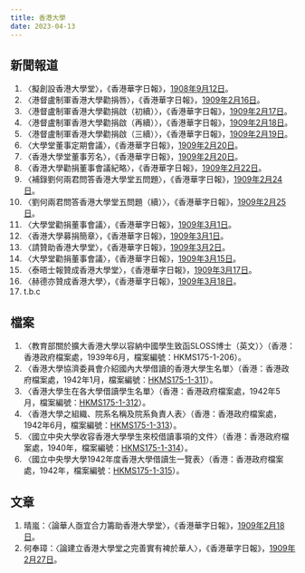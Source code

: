 ```yaml
---
title: 香港大學
date: 2023-04-13
---
```

<adsense></adsense>

## 新聞報道
1. 〈擬創設香港大學堂〉，《香港華字日報》，[1908年9月12日](https://mmis.hkpl.gov.hk/coverpage/-/coverpage/view?_coverpage_WAR_mmisportalportlet_hsf=%E6%B8%AF%E5%A4%A7&p_r_p_-1078056564_c=QF757YsWv5%2BakvA8rFW5EuJSiukuHYZu&_coverpage_WAR_mmisportalportlet_o=5&_coverpage_WAR_mmisportalportlet_actual_q=%28%20verbatim_dc.collection%3A%28%22Old%5C%20HK%5C%20Newspapers%22%29%20%29%20AND+%28%20%28%20allTermsMandatory%3A%28true%29%20OR+all_dc.title%3A%28%E9%A6%99%E6%B8%AF%E5%A4%A7%E5%AD%B8%29%20OR+all_dc.creator%3A%28%E9%A6%99%E6%B8%AF%E5%A4%A7%E5%AD%B8%29%20OR+all_dc.contributor%3A%28%E9%A6%99%E6%B8%AF%E5%A4%A7%E5%AD%B8%29%20OR+all_dc.subject%3A%28%E9%A6%99%E6%B8%AF%E5%A4%A7%E5%AD%B8%29%20OR+fulltext%3A%28%E9%A6%99%E6%B8%AF%E5%A4%A7%E5%AD%B8%29%20OR+all_dc.description%3A%28%E9%A6%99%E6%B8%AF%E5%A4%A7%E5%AD%B8%29%20%29%20%29&_coverpage_WAR_mmisportalportlet_sort_order=asc&_coverpage_WAR_mmisportalportlet_sort_field=dc.publicationdate_bsort&_coverpage_WAR_mmisportalportlet_formDate=1681380981449)。
2. 〈港督盧制軍香港大學勸捐唇〉，《香港華字日報》，[1909年2月16日](https://mmis.hkpl.gov.hk/coverpage/-/coverpage/view?_coverpage_WAR_mmisportalportlet_hsf=%E6%B8%AF%E5%A4%A7&p_r_p_-1078056564_c=QF757YsWv5%2BakvA8rFW5ErtlkPQfpv6J&_coverpage_WAR_mmisportalportlet_o=6&_coverpage_WAR_mmisportalportlet_actual_q=%28%20verbatim_dc.collection%3A%28%22Old%5C%20HK%5C%20Newspapers%22%29%20%29%20AND+%28%20%28%20allTermsMandatory%3A%28true%29%20OR+all_dc.title%3A%28%E9%A6%99%E6%B8%AF%E5%A4%A7%E5%AD%B8%29%20OR+all_dc.creator%3A%28%E9%A6%99%E6%B8%AF%E5%A4%A7%E5%AD%B8%29%20OR+all_dc.contributor%3A%28%E9%A6%99%E6%B8%AF%E5%A4%A7%E5%AD%B8%29%20OR+all_dc.subject%3A%28%E9%A6%99%E6%B8%AF%E5%A4%A7%E5%AD%B8%29%20OR+fulltext%3A%28%E9%A6%99%E6%B8%AF%E5%A4%A7%E5%AD%B8%29%20OR+all_dc.description%3A%28%E9%A6%99%E6%B8%AF%E5%A4%A7%E5%AD%B8%29%20%29%20%29&_coverpage_WAR_mmisportalportlet_sort_order=asc&_coverpage_WAR_mmisportalportlet_sort_field=dc.publicationdate_bsort&_coverpage_WAR_mmisportalportlet_formDate=1681380981449)。
3. 〈港督盧制軍香港大學勸捐啟（初續）〉，《香港華字日報》，[1909年2月17日](https://mmis.hkpl.gov.hk/coverpage/-/coverpage/view?_coverpage_WAR_mmisportalportlet_hsf=%E6%B8%AF%E5%A4%A7&p_r_p_-1078056564_c=QF757YsWv5%2BakvA8rFW5EuJ%2FXSHoIhVk&_coverpage_WAR_mmisportalportlet_o=7&_coverpage_WAR_mmisportalportlet_actual_q=%28%20verbatim_dc.collection%3A%28%22Old%5C%20HK%5C%20Newspapers%22%29%20%29%20AND+%28%20%28%20allTermsMandatory%3A%28true%29%20OR+all_dc.title%3A%28%E9%A6%99%E6%B8%AF%E5%A4%A7%E5%AD%B8%29%20OR+all_dc.creator%3A%28%E9%A6%99%E6%B8%AF%E5%A4%A7%E5%AD%B8%29%20OR+all_dc.contributor%3A%28%E9%A6%99%E6%B8%AF%E5%A4%A7%E5%AD%B8%29%20OR+all_dc.subject%3A%28%E9%A6%99%E6%B8%AF%E5%A4%A7%E5%AD%B8%29%20OR+fulltext%3A%28%E9%A6%99%E6%B8%AF%E5%A4%A7%E5%AD%B8%29%20OR+all_dc.description%3A%28%E9%A6%99%E6%B8%AF%E5%A4%A7%E5%AD%B8%29%20%29%20%29&_coverpage_WAR_mmisportalportlet_sort_order=asc&_coverpage_WAR_mmisportalportlet_sort_field=dc.publicationdate_bsort&_coverpage_WAR_mmisportalportlet_formDate=1681380981449)。
4. 〈港督盧制軍香港大學勸捐啟（再續）〉，《香港華字日報》，[1909年2月18日](https://mmis.hkpl.gov.hk/coverpage/-/coverpage/view?_coverpage_WAR_mmisportalportlet_hsf=%E6%B8%AF%E5%A4%A7&p_r_p_-1078056564_c=QF757YsWv5%2BakvA8rFW5Eky3wX3dhYyM&_coverpage_WAR_mmisportalportlet_o=8&_coverpage_WAR_mmisportalportlet_actual_q=%28%20verbatim_dc.collection%3A%28%22Old%5C%20HK%5C%20Newspapers%22%29%20%29%20AND+%28%20%28%20allTermsMandatory%3A%28true%29%20OR+all_dc.title%3A%28%E9%A6%99%E6%B8%AF%E5%A4%A7%E5%AD%B8%29%20OR+all_dc.creator%3A%28%E9%A6%99%E6%B8%AF%E5%A4%A7%E5%AD%B8%29%20OR+all_dc.contributor%3A%28%E9%A6%99%E6%B8%AF%E5%A4%A7%E5%AD%B8%29%20OR+all_dc.subject%3A%28%E9%A6%99%E6%B8%AF%E5%A4%A7%E5%AD%B8%29%20OR+fulltext%3A%28%E9%A6%99%E6%B8%AF%E5%A4%A7%E5%AD%B8%29%20OR+all_dc.description%3A%28%E9%A6%99%E6%B8%AF%E5%A4%A7%E5%AD%B8%29%20%29%20%29&_coverpage_WAR_mmisportalportlet_sort_order=asc&_coverpage_WAR_mmisportalportlet_sort_field=dc.publicationdate_bsort&_coverpage_WAR_mmisportalportlet_formDate=1681380981449)。
5. 〈港督盧制軍香港大學勸捐啟（三續）〉，《香港華字日報》，[1909年2月19日](https://mmis.hkpl.gov.hk/coverpage/-/coverpage/view?_coverpage_WAR_mmisportalportlet_hsf=%E6%B8%AF%E5%A4%A7&p_r_p_-1078056564_c=QF757YsWv5%2BakvA8rFW5EnQIAWwrughW&_coverpage_WAR_mmisportalportlet_o=9&_coverpage_WAR_mmisportalportlet_actual_q=%28%20verbatim_dc.collection%3A%28%22Old%5C%20HK%5C%20Newspapers%22%29%20%29%20AND+%28%20%28%20allTermsMandatory%3A%28true%29%20OR+all_dc.title%3A%28%E9%A6%99%E6%B8%AF%E5%A4%A7%E5%AD%B8%29%20OR+all_dc.creator%3A%28%E9%A6%99%E6%B8%AF%E5%A4%A7%E5%AD%B8%29%20OR+all_dc.contributor%3A%28%E9%A6%99%E6%B8%AF%E5%A4%A7%E5%AD%B8%29%20OR+all_dc.subject%3A%28%E9%A6%99%E6%B8%AF%E5%A4%A7%E5%AD%B8%29%20OR+fulltext%3A%28%E9%A6%99%E6%B8%AF%E5%A4%A7%E5%AD%B8%29%20OR+all_dc.description%3A%28%E9%A6%99%E6%B8%AF%E5%A4%A7%E5%AD%B8%29%20%29%20%29&_coverpage_WAR_mmisportalportlet_sort_order=asc&_coverpage_WAR_mmisportalportlet_sort_field=dc.publicationdate_bsort&_coverpage_WAR_mmisportalportlet_formDate=1681380981449)。
6. 〈大學堂董事定期會議〉，《香港華字日報》，[1909年2月20日](https://mmis.hkpl.gov.hk/coverpage/-/coverpage/view?_coverpage_WAR_mmisportalportlet_hsf=%E6%B8%AF%E5%A4%A7&p_r_p_-1078056564_c=QF757YsWv5%2BakvA8rFW5EqZgnZgYD5DH&_coverpage_WAR_mmisportalportlet_o=10&_coverpage_WAR_mmisportalportlet_actual_q=%28%20verbatim_dc.collection%3A%28%22Old%5C%20HK%5C%20Newspapers%22%29%20%29%20AND+%28%20%28%20allTermsMandatory%3A%28true%29%20OR+all_dc.title%3A%28%E9%A6%99%E6%B8%AF%E5%A4%A7%E5%AD%B8%29%20OR+all_dc.creator%3A%28%E9%A6%99%E6%B8%AF%E5%A4%A7%E5%AD%B8%29%20OR+all_dc.contributor%3A%28%E9%A6%99%E6%B8%AF%E5%A4%A7%E5%AD%B8%29%20OR+all_dc.subject%3A%28%E9%A6%99%E6%B8%AF%E5%A4%A7%E5%AD%B8%29%20OR+fulltext%3A%28%E9%A6%99%E6%B8%AF%E5%A4%A7%E5%AD%B8%29%20OR+all_dc.description%3A%28%E9%A6%99%E6%B8%AF%E5%A4%A7%E5%AD%B8%29%20%29%20%29&_coverpage_WAR_mmisportalportlet_sort_order=asc&_coverpage_WAR_mmisportalportlet_sort_field=dc.publicationdate_bsort&_coverpage_WAR_mmisportalportlet_formDate=1681380981449)。
7. 〈香港大學堂董事芳名〉，《香港華字日報》，[1909年2月20日](https://mmis.hkpl.gov.hk/coverpage/-/coverpage/view?_coverpage_WAR_mmisportalportlet_hsf=%E6%B8%AF%E5%A4%A7&p_r_p_-1078056564_c=QF757YsWv5%2BakvA8rFW5EqZgnZgYD5DH&_coverpage_WAR_mmisportalportlet_o=10&_coverpage_WAR_mmisportalportlet_actual_q=%28%20verbatim_dc.collection%3A%28%22Old%5C%20HK%5C%20Newspapers%22%29%20%29%20AND+%28%20%28%20allTermsMandatory%3A%28true%29%20OR+all_dc.title%3A%28%E9%A6%99%E6%B8%AF%E5%A4%A7%E5%AD%B8%29%20OR+all_dc.creator%3A%28%E9%A6%99%E6%B8%AF%E5%A4%A7%E5%AD%B8%29%20OR+all_dc.contributor%3A%28%E9%A6%99%E6%B8%AF%E5%A4%A7%E5%AD%B8%29%20OR+all_dc.subject%3A%28%E9%A6%99%E6%B8%AF%E5%A4%A7%E5%AD%B8%29%20OR+fulltext%3A%28%E9%A6%99%E6%B8%AF%E5%A4%A7%E5%AD%B8%29%20OR+all_dc.description%3A%28%E9%A6%99%E6%B8%AF%E5%A4%A7%E5%AD%B8%29%20%29%20%29&_coverpage_WAR_mmisportalportlet_sort_order=asc&_coverpage_WAR_mmisportalportlet_sort_field=dc.publicationdate_bsort&_coverpage_WAR_mmisportalportlet_formDate=1681380981449)。
8. 〈香港大學勸捐董事會議紀略〉，《香港華字日報》，[1909年2月22日](https://mmis.hkpl.gov.hk/coverpage/-/coverpage/view?_coverpage_WAR_mmisportalportlet_hsf=%E6%B8%AF%E5%A4%A7&p_r_p_-1078056564_c=QF757YsWv5%2BakvA8rFW5EqlDQUrdAZDj&_coverpage_WAR_mmisportalportlet_o=11&_coverpage_WAR_mmisportalportlet_actual_q=%28%20verbatim_dc.collection%3A%28%22Old%5C%20HK%5C%20Newspapers%22%29%20%29%20AND+%28%20%28%20allTermsMandatory%3A%28true%29%20OR+all_dc.title%3A%28%E9%A6%99%E6%B8%AF%E5%A4%A7%E5%AD%B8%29%20OR+all_dc.creator%3A%28%E9%A6%99%E6%B8%AF%E5%A4%A7%E5%AD%B8%29%20OR+all_dc.contributor%3A%28%E9%A6%99%E6%B8%AF%E5%A4%A7%E5%AD%B8%29%20OR+all_dc.subject%3A%28%E9%A6%99%E6%B8%AF%E5%A4%A7%E5%AD%B8%29%20OR+fulltext%3A%28%E9%A6%99%E6%B8%AF%E5%A4%A7%E5%AD%B8%29%20OR+all_dc.description%3A%28%E9%A6%99%E6%B8%AF%E5%A4%A7%E5%AD%B8%29%20%29%20%29&_coverpage_WAR_mmisportalportlet_sort_order=asc&_coverpage_WAR_mmisportalportlet_sort_field=dc.publicationdate_bsort&_coverpage_WAR_mmisportalportlet_formDate=1681380981449)。
9. 〈補錄劉何兩君問答香港大學堂五問題〉，《香港華字日報》，[1909年2月24日](https://mmis.hkpl.gov.hk/coverpage/-/coverpage/view?_coverpage_WAR_mmisportalportlet_hsf=%E6%B8%AF%E5%A4%A7&p_r_p_-1078056564_c=QF757YsWv5%2BakvA8rFW5EmCY%2F%2FIeG43n&_coverpage_WAR_mmisportalportlet_o=12&_coverpage_WAR_mmisportalportlet_actual_q=%28%20verbatim_dc.collection%3A%28%22Old%5C%20HK%5C%20Newspapers%22%29%20%29%20AND+%28%20%28%20allTermsMandatory%3A%28true%29%20OR+all_dc.title%3A%28%E9%A6%99%E6%B8%AF%E5%A4%A7%E5%AD%B8%29%20OR+all_dc.creator%3A%28%E9%A6%99%E6%B8%AF%E5%A4%A7%E5%AD%B8%29%20OR+all_dc.contributor%3A%28%E9%A6%99%E6%B8%AF%E5%A4%A7%E5%AD%B8%29%20OR+all_dc.subject%3A%28%E9%A6%99%E6%B8%AF%E5%A4%A7%E5%AD%B8%29%20OR+fulltext%3A%28%E9%A6%99%E6%B8%AF%E5%A4%A7%E5%AD%B8%29%20OR+all_dc.description%3A%28%E9%A6%99%E6%B8%AF%E5%A4%A7%E5%AD%B8%29%20%29%20%29&_coverpage_WAR_mmisportalportlet_sort_order=asc&_coverpage_WAR_mmisportalportlet_sort_field=dc.publicationdate_bsort&_coverpage_WAR_mmisportalportlet_formDate=1681380981449)。
10. 〈劉何兩君問答香港大學堂五問題（續）〉，《香港華字日報》，[1909年2月25日](https://mmis.hkpl.gov.hk/coverpage/-/coverpage/view?_coverpage_WAR_mmisportalportlet_hsf=%E6%B8%AF%E5%A4%A7&p_r_p_-1078056564_c=QF757YsWv5%2BakvA8rFW5Elmlm1OKDSCO&_coverpage_WAR_mmisportalportlet_o=13&_coverpage_WAR_mmisportalportlet_actual_q=%28%20verbatim_dc.collection%3A%28%22Old%5C%20HK%5C%20Newspapers%22%29%20%29%20AND+%28%20%28%20allTermsMandatory%3A%28true%29%20OR+all_dc.title%3A%28%E9%A6%99%E6%B8%AF%E5%A4%A7%E5%AD%B8%29%20OR+all_dc.creator%3A%28%E9%A6%99%E6%B8%AF%E5%A4%A7%E5%AD%B8%29%20OR+all_dc.contributor%3A%28%E9%A6%99%E6%B8%AF%E5%A4%A7%E5%AD%B8%29%20OR+all_dc.subject%3A%28%E9%A6%99%E6%B8%AF%E5%A4%A7%E5%AD%B8%29%20OR+fulltext%3A%28%E9%A6%99%E6%B8%AF%E5%A4%A7%E5%AD%B8%29%20OR+all_dc.description%3A%28%E9%A6%99%E6%B8%AF%E5%A4%A7%E5%AD%B8%29%20%29%20%29&_coverpage_WAR_mmisportalportlet_sort_order=asc&_coverpage_WAR_mmisportalportlet_sort_field=dc.publicationdate_bsort&_coverpage_WAR_mmisportalportlet_formDate=1681380981449)。
11. 〈大學堂勸捐董事會議〉，《香港華字日報》，[1909年3月1日](https://mmis.hkpl.gov.hk/coverpage/-/coverpage/view?_coverpage_WAR_mmisportalportlet_hsf=%E6%B8%AF%E5%A4%A7&p_r_p_-1078056564_c=QF757YsWv5%2BakvA8rFW5EgBTHMwA8d3M&_coverpage_WAR_mmisportalportlet_o=15&_coverpage_WAR_mmisportalportlet_actual_q=%28%20verbatim_dc.collection%3A%28%22Old%5C%20HK%5C%20Newspapers%22%29%20%29%20AND+%28%20%28%20allTermsMandatory%3A%28true%29%20OR+all_dc.title%3A%28%E9%A6%99%E6%B8%AF%E5%A4%A7%E5%AD%B8%29%20OR+all_dc.creator%3A%28%E9%A6%99%E6%B8%AF%E5%A4%A7%E5%AD%B8%29%20OR+all_dc.contributor%3A%28%E9%A6%99%E6%B8%AF%E5%A4%A7%E5%AD%B8%29%20OR+all_dc.subject%3A%28%E9%A6%99%E6%B8%AF%E5%A4%A7%E5%AD%B8%29%20OR+fulltext%3A%28%E9%A6%99%E6%B8%AF%E5%A4%A7%E5%AD%B8%29%20OR+all_dc.description%3A%28%E9%A6%99%E6%B8%AF%E5%A4%A7%E5%AD%B8%29%20%29%20%29&_coverpage_WAR_mmisportalportlet_sort_order=asc&_coverpage_WAR_mmisportalportlet_sort_field=dc.publicationdate_bsort&_coverpage_WAR_mmisportalportlet_formDate=1681380981449)。
12. 〈香港大學募捐簡章〉，《香港華字日報》，[1909年3月1日](https://mmis.hkpl.gov.hk/coverpage/-/coverpage/view?_coverpage_WAR_mmisportalportlet_hsf=%E6%B8%AF%E5%A4%A7&p_r_p_-1078056564_c=QF757YsWv5%2BakvA8rFW5EgBTHMwA8d3M&_coverpage_WAR_mmisportalportlet_o=15&_coverpage_WAR_mmisportalportlet_actual_q=%28%20verbatim_dc.collection%3A%28%22Old%5C%20HK%5C%20Newspapers%22%29%20%29%20AND+%28%20%28%20allTermsMandatory%3A%28true%29%20OR+all_dc.title%3A%28%E9%A6%99%E6%B8%AF%E5%A4%A7%E5%AD%B8%29%20OR+all_dc.creator%3A%28%E9%A6%99%E6%B8%AF%E5%A4%A7%E5%AD%B8%29%20OR+all_dc.contributor%3A%28%E9%A6%99%E6%B8%AF%E5%A4%A7%E5%AD%B8%29%20OR+all_dc.subject%3A%28%E9%A6%99%E6%B8%AF%E5%A4%A7%E5%AD%B8%29%20OR+fulltext%3A%28%E9%A6%99%E6%B8%AF%E5%A4%A7%E5%AD%B8%29%20OR+all_dc.description%3A%28%E9%A6%99%E6%B8%AF%E5%A4%A7%E5%AD%B8%29%20%29%20%29&_coverpage_WAR_mmisportalportlet_sort_order=asc&_coverpage_WAR_mmisportalportlet_sort_field=dc.publicationdate_bsort&_coverpage_WAR_mmisportalportlet_formDate=1681380981449)。
13. 〈請贊助香港大學堂〉，《香港華字日報》，[1909年3月2日](https://mmis.hkpl.gov.hk/coverpage/-/coverpage/view?_coverpage_WAR_mmisportalportlet_hsf=%E6%B8%AF%E5%A4%A7&p_r_p_-1078056564_c=QF757YsWv5%2BakvA8rFW5EgXh8%2Br7TEQw&_coverpage_WAR_mmisportalportlet_o=16&_coverpage_WAR_mmisportalportlet_actual_q=%28%20verbatim_dc.collection%3A%28%22Old%5C%20HK%5C%20Newspapers%22%29%20%29%20AND+%28%20%28%20allTermsMandatory%3A%28true%29%20OR+all_dc.title%3A%28%E9%A6%99%E6%B8%AF%E5%A4%A7%E5%AD%B8%29%20OR+all_dc.creator%3A%28%E9%A6%99%E6%B8%AF%E5%A4%A7%E5%AD%B8%29%20OR+all_dc.contributor%3A%28%E9%A6%99%E6%B8%AF%E5%A4%A7%E5%AD%B8%29%20OR+all_dc.subject%3A%28%E9%A6%99%E6%B8%AF%E5%A4%A7%E5%AD%B8%29%20OR+fulltext%3A%28%E9%A6%99%E6%B8%AF%E5%A4%A7%E5%AD%B8%29%20OR+all_dc.description%3A%28%E9%A6%99%E6%B8%AF%E5%A4%A7%E5%AD%B8%29%20%29%20%29&_coverpage_WAR_mmisportalportlet_sort_order=asc&_coverpage_WAR_mmisportalportlet_sort_field=dc.publicationdate_bsort&_coverpage_WAR_mmisportalportlet_formDate=1681380981449)。
14. 〈大學堂勸捐董事會議〉，《香港華字日報》，[1909年3月15日](https://mmis.hkpl.gov.hk/coverpage/-/coverpage/view?_coverpage_WAR_mmisportalportlet_hsf=%E6%B8%AF%E5%A4%A7&p_r_p_-1078056564_c=QF757YsWv5%2BakvA8rFW5EjxdFSXB%2BpRt&_coverpage_WAR_mmisportalportlet_o=17&_coverpage_WAR_mmisportalportlet_actual_q=%28%20verbatim_dc.collection%3A%28%22Old%5C%20HK%5C%20Newspapers%22%29%20%29%20AND+%28%20%28%20allTermsMandatory%3A%28true%29%20OR+all_dc.title%3A%28%E9%A6%99%E6%B8%AF%E5%A4%A7%E5%AD%B8%29%20OR+all_dc.creator%3A%28%E9%A6%99%E6%B8%AF%E5%A4%A7%E5%AD%B8%29%20OR+all_dc.contributor%3A%28%E9%A6%99%E6%B8%AF%E5%A4%A7%E5%AD%B8%29%20OR+all_dc.subject%3A%28%E9%A6%99%E6%B8%AF%E5%A4%A7%E5%AD%B8%29%20OR+fulltext%3A%28%E9%A6%99%E6%B8%AF%E5%A4%A7%E5%AD%B8%29%20OR+all_dc.description%3A%28%E9%A6%99%E6%B8%AF%E5%A4%A7%E5%AD%B8%29%20%29%20%29&_coverpage_WAR_mmisportalportlet_sort_order=asc&_coverpage_WAR_mmisportalportlet_sort_field=dc.publicationdate_bsort&_coverpage_WAR_mmisportalportlet_formDate=1681380981449)。
15. 〈泰晤士報贊成香港大學堂〉，《香港華字日報》，[1909年3月17日](https://mmis.hkpl.gov.hk/coverpage/-/coverpage/view?_coverpage_WAR_mmisportalportlet_hsf=%E6%B8%AF%E5%A4%A7&p_r_p_-1078056564_c=QF757YsWv5%2BakvA8rFW5EhXg2%2BpkQbxt&_coverpage_WAR_mmisportalportlet_o=18&_coverpage_WAR_mmisportalportlet_actual_q=%28%20verbatim_dc.collection%3A%28%22Old%5C%20HK%5C%20Newspapers%22%29%20%29%20AND+%28%20%28%20allTermsMandatory%3A%28true%29%20OR+all_dc.title%3A%28%E9%A6%99%E6%B8%AF%E5%A4%A7%E5%AD%B8%29%20OR+all_dc.creator%3A%28%E9%A6%99%E6%B8%AF%E5%A4%A7%E5%AD%B8%29%20OR+all_dc.contributor%3A%28%E9%A6%99%E6%B8%AF%E5%A4%A7%E5%AD%B8%29%20OR+all_dc.subject%3A%28%E9%A6%99%E6%B8%AF%E5%A4%A7%E5%AD%B8%29%20OR+fulltext%3A%28%E9%A6%99%E6%B8%AF%E5%A4%A7%E5%AD%B8%29%20OR+all_dc.description%3A%28%E9%A6%99%E6%B8%AF%E5%A4%A7%E5%AD%B8%29%20%29%20%29&_coverpage_WAR_mmisportalportlet_sort_order=asc&_coverpage_WAR_mmisportalportlet_sort_field=dc.publicationdate_bsort&_coverpage_WAR_mmisportalportlet_formDate=1681380981449)。
16. 〈赫德亦贊成香港大學〉，《香港華字日報》，[1909年3月18日](https://mmis.hkpl.gov.hk/coverpage/-/coverpage/view?_coverpage_WAR_mmisportalportlet_hsf=%E6%B8%AF%E5%A4%A7&p_r_p_-1078056564_c=QF757YsWv5%2BakvA8rFW5EjghfWAZbpIk&_coverpage_WAR_mmisportalportlet_o=19&_coverpage_WAR_mmisportalportlet_actual_q=%28%20verbatim_dc.collection%3A%28%22Old%5C%20HK%5C%20Newspapers%22%29%20%29%20AND+%28%20%28%20allTermsMandatory%3A%28true%29%20OR+all_dc.title%3A%28%E9%A6%99%E6%B8%AF%E5%A4%A7%E5%AD%B8%29%20OR+all_dc.creator%3A%28%E9%A6%99%E6%B8%AF%E5%A4%A7%E5%AD%B8%29%20OR+all_dc.contributor%3A%28%E9%A6%99%E6%B8%AF%E5%A4%A7%E5%AD%B8%29%20OR+all_dc.subject%3A%28%E9%A6%99%E6%B8%AF%E5%A4%A7%E5%AD%B8%29%20OR+fulltext%3A%28%E9%A6%99%E6%B8%AF%E5%A4%A7%E5%AD%B8%29%20OR+all_dc.description%3A%28%E9%A6%99%E6%B8%AF%E5%A4%A7%E5%AD%B8%29%20%29%20%29&_coverpage_WAR_mmisportalportlet_sort_order=asc&_coverpage_WAR_mmisportalportlet_sort_field=dc.publicationdate_bsort&_coverpage_WAR_mmisportalportlet_formDate=1681380981449)。
17. t.b.c

## 檔案
1. 〈教育部關於擴大香港大學以容納中國學生致函SLOSS博士（英文）〉（香港：香港政府檔案處，1939年6月，檔案編號：HKMS175-1-206）。
2. 〈香港大學協濟委員會介紹國內大學借讀的香港大學生名單〉（香港：香港政府檔案處，1942年1月，檔案編號：[HKMS175-1-311](https://search.grs.gov.hk/tc/arcview.xhtml?q=%E9%A6%99%E6%B8%AF%E5%A4%A7%E5%AD%B8&eid=sekQHdM0m4qYZM88veTKNg%3D%3D&ls=e_k%3D1%26q%3D%25E9%25A6%2599%25E6%25B8%25AF%25E5%25A4%25A7%25E5%25AD%25B8%26rpp%3D50%26page%3D1)）。
3. 〈香港大學生在各大學借讀學生名單〉（香港：香港政府檔案處，1942年5月，檔案編號：[HKMS175-1-312](https://search.grs.gov.hk/tc/arcview.xhtml?q=%E9%A6%99%E6%B8%AF%E5%A4%A7%E5%AD%B8&eid=CeyBF76iDmaM%2F9db9OnN0Q%3D%3D&ls=e_k%3D1%26q%3D%25E9%25A6%2599%25E6%25B8%25AF%25E5%25A4%25A7%25E5%25AD%25B8%26rpp%3D50%26page%3D1)）。
4. 〈香港大學之組織、院系名稱及院系負責人表〉（香港：香港政府檔案處，1942年6月，檔案編號：[HKMS175-1-313](https://search.grs.gov.hk/tc/arcview.xhtml?q=%E9%A6%99%E6%B8%AF%E5%A4%A7%E5%AD%B8&eid=%2FFAnZZx1YnL7%2FHjwnPNsTg%3D%3D&ls=e_k%3D1%26q%3D%25E9%25A6%2599%25E6%25B8%25AF%25E5%25A4%25A7%25E5%25AD%25B8%26rpp%3D50%26page%3D1)）。
5. 〈國立中央大學收容香港大學學生來校借讀事項的文件〉（香港：香港政府檔案處，1940年，檔案編號：[HKMS175-1-314](https://search.grs.gov.hk/tc/arcview.xhtml?q=%E9%A6%99%E6%B8%AF%E5%A4%A7%E5%AD%B8&eid=uAxvUKA4pJBlfGJ2OBKo5Q%3D%3D&ls=e_k%3D1%26q%3D%25E9%25A6%2599%25E6%25B8%25AF%25E5%25A4%25A7%25E5%25AD%25B8%26rpp%3D50%26page%3D1)）。
6. 〈國立中央學大學1942年度香港大學借讀生一覽表〉（香港：香港政府檔案處，1942年，檔案編號：[HKMS175-1-315](https://search.grs.gov.hk/tc/arcview.xhtml?q=%E9%A6%99%E6%B8%AF%E5%A4%A7%E5%AD%B8&eid=n5k7vICNza4pbYraitoQxw%3D%3D&ls=e_k%3D1%26q%3D%25E9%25A6%2599%25E6%25B8%25AF%25E5%25A4%25A7%25E5%25AD%25B8%26rpp%3D50%26page%3D1)）。

## 文章
1. 晴嵐：〈論華人亟宜合力籌助香港大學堂〉，《香港華字日報》，[1909年2月18日](https://mmis.hkpl.gov.hk/coverpage/-/coverpage/view?_coverpage_WAR_mmisportalportlet_hsf=%E6%B8%AF%E5%A4%A7&p_r_p_-1078056564_c=QF757YsWv5%2BakvA8rFW5Eky3wX3dhYyM&_coverpage_WAR_mmisportalportlet_o=8&_coverpage_WAR_mmisportalportlet_actual_q=%28%20verbatim_dc.collection%3A%28%22Old%5C%20HK%5C%20Newspapers%22%29%20%29%20AND+%28%20%28%20allTermsMandatory%3A%28true%29%20OR+all_dc.title%3A%28%E9%A6%99%E6%B8%AF%E5%A4%A7%E5%AD%B8%29%20OR+all_dc.creator%3A%28%E9%A6%99%E6%B8%AF%E5%A4%A7%E5%AD%B8%29%20OR+all_dc.contributor%3A%28%E9%A6%99%E6%B8%AF%E5%A4%A7%E5%AD%B8%29%20OR+all_dc.subject%3A%28%E9%A6%99%E6%B8%AF%E5%A4%A7%E5%AD%B8%29%20OR+fulltext%3A%28%E9%A6%99%E6%B8%AF%E5%A4%A7%E5%AD%B8%29%20OR+all_dc.description%3A%28%E9%A6%99%E6%B8%AF%E5%A4%A7%E5%AD%B8%29%20%29%20%29&_coverpage_WAR_mmisportalportlet_sort_order=asc&_coverpage_WAR_mmisportalportlet_sort_field=dc.publicationdate_bsort&_coverpage_WAR_mmisportalportlet_formDate=1681380981449)。
2. 何奉璋：〈論建立香港大學堂之完善實有裨於華人〉，《香港華字日報》，[1909年2月27日](https://mmis.hkpl.gov.hk/coverpage/-/coverpage/view?_coverpage_WAR_mmisportalportlet_hsf=%E6%B8%AF%E5%A4%A7&p_r_p_-1078056564_c=QF757YsWv5%2BakvA8rFW5ErkNx2tw38Pt&_coverpage_WAR_mmisportalportlet_o=14&_coverpage_WAR_mmisportalportlet_actual_q=%28%20verbatim_dc.collection%3A%28%22Old%5C%20HK%5C%20Newspapers%22%29%20%29%20AND+%28%20%28%20allTermsMandatory%3A%28true%29%20OR+all_dc.title%3A%28%E9%A6%99%E6%B8%AF%E5%A4%A7%E5%AD%B8%29%20OR+all_dc.creator%3A%28%E9%A6%99%E6%B8%AF%E5%A4%A7%E5%AD%B8%29%20OR+all_dc.contributor%3A%28%E9%A6%99%E6%B8%AF%E5%A4%A7%E5%AD%B8%29%20OR+all_dc.subject%3A%28%E9%A6%99%E6%B8%AF%E5%A4%A7%E5%AD%B8%29%20OR+fulltext%3A%28%E9%A6%99%E6%B8%AF%E5%A4%A7%E5%AD%B8%29%20OR+all_dc.description%3A%28%E9%A6%99%E6%B8%AF%E5%A4%A7%E5%AD%B8%29%20%29%20%29&_coverpage_WAR_mmisportalportlet_sort_order=asc&_coverpage_WAR_mmisportalportlet_sort_field=dc.publicationdate_bsort&_coverpage_WAR_mmisportalportlet_formDate=1681380981449)。